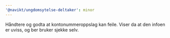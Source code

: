 ```yaml
---
'@navikt/ungdomsytelse-deltaker': minor
---
```


Håndtere og godta at kontonummeroppslag kan feile. Viser da at den infoen er uviss, og ber bruker sjekke selv.
